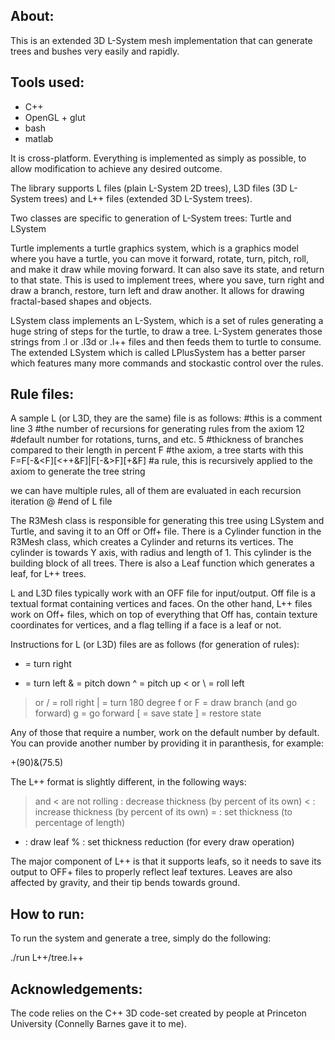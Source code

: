 About:
---------------------------------
This is an extended 3D L-System mesh implementation that can generate trees and bushes very easily and rapidly.

Tools used:
------------------------------------
- C++
- OpenGL + glut
- bash
- matlab


It is cross-platform. Everything is implemented as simply as possible, to allow modification to achieve any desired outcome.

The library supports L files (plain L-System 2D trees), L3D files (3D L-System trees) and L++ files (extended 3D L-System trees).

Two classes are specific to generation of L-System trees: Turtle and LSystem

Turtle implements a turtle graphics system, which is a graphics model where you have a turtle, you can move it forward, rotate, turn, pitch, roll, and make it draw while moving forward. It can also save its state, and return to that state. This is used to implement trees, where you save, turn right and draw a branch, restore, turn left and draw another. It allows for drawing fractal-based shapes and objects.

LSystem class implements an L-System, which is a set of rules generating a huge string of steps for the turtle, to draw a tree. L-System generates those strings from .l or .l3d or .l++ files and then feeds them to turtle to consume. The extended LSystem which is called LPlusSystem has a better parser which features many more commands and stockastic control over the rules.

Rule files:
-------------------------------------------------------------------------------
A sample L (or L3D, they are the same) file is as follows:
#this is a comment line
3 #the number of recursions for generating rules from the axiom
12 #default number for rotations, turns, and etc.
5 #thickness of branches compared to their length in percent
F #the axiom, a tree starts with this
F=F[-&<F][<++&F]|F[-&>F][+&F] #a rule, this is recursively applied to the axiom to generate the tree string

we can have multiple rules, all of them are evaluated in each recursion iteration
@ #end of L file


The R3Mesh class is responsible for generating this tree using LSystem and Turtle,
and saving it to an Off or Off+ file.
There is a Cylinder function in the R3Mesh class,
which creates a Cylinder and returns its vertices.
The cylinder is towards Y axis, with radius and length of 1.
This cylinder is the building block of all trees. There is also a Leaf function which generates a leaf, for L++ trees.


L and L3D files typically work with an OFF file for input/output.
Off file is a textual format containing vertices and faces.
On the other hand, L++ files work on Off+ files, which on top of everything that Off has, contain texture coordinates for vertices,
and a flag telling if a face is a leaf or not.

Instructions for L (or L3D) files are as follows (for generation of rules):
+ = turn right
- = turn left
& = pitch down
^ = pitch up
< or \ = roll left
> or / = roll right
| = turn 180 degree
f or F = draw branch (and go forward)
g = go forward
[ = save state
] = restore state

Any of those that require a number, work on the default number by default. You can provide another number by providing it in paranthesis, for example:

+(90)&(75.5)

The L++ format is slightly different, in the following ways:
> and < are not rolling
> : decrease thickness (by percent of its own)
< : increase thickness (by percent of its own)
= : set thickness (to percentage of length)
* : draw leaf
% : set thickness reduction (for every draw operation)

The major component of L++ is that it supports leafs, so it needs to save its output to OFF+ files to properly reflect leaf textures. Leaves are also affected by gravity, and their tip bends towards ground.

How to run:
-------------------------------------------------------------------------
To run the system and generate a tree, simply do the following:

./run L++/tree.l++


Acknowledgements:
---------------------------------

The code relies on the C++ 3D code-set created by people at Princeton University (Connelly Barnes gave it to me).
